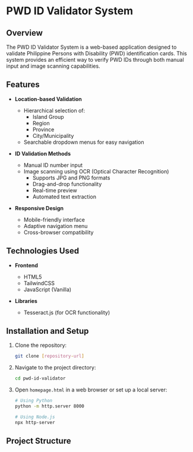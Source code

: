 # PWD ID Validator System

## Overview
The PWD ID Validator System is a web-based application designed to validate Philippine Persons with Disability (PWD) identification cards. This system provides an efficient way to verify PWD IDs through both manual input and image scanning capabilities.

## Features
- **Location-based Validation**
  - Hierarchical selection of:
    - Island Group
    - Region
    - Province
    - City/Municipality
  - Searchable dropdown menus for easy navigation

- **ID Validation Methods**
  - Manual ID number input
  - Image scanning using OCR (Optical Character Recognition)
    - Supports JPG and PNG formats
    - Drag-and-drop functionality
    - Real-time preview
    - Automated text extraction

- **Responsive Design**
  - Mobile-friendly interface
  - Adaptive navigation menu
  - Cross-browser compatibility

## Technologies Used
- **Frontend**
  - HTML5
  - TailwindCSS
  - JavaScript (Vanilla)

- **Libraries**
  - Tesseract.js (for OCR functionality)

## Installation and Setup
1. Clone the repository:
   ```bash
   git clone [repository-url]
   ```

2. Navigate to the project directory:
   ```bash
   cd pwd-id-validator
   ```

3. Open `homepage.html` in a web browser or set up a local server:
   ```bash
   # Using Python
   python -m http.server 8000
   
   # Using Node.js
   npx http-server
   ```

## Project Structure
